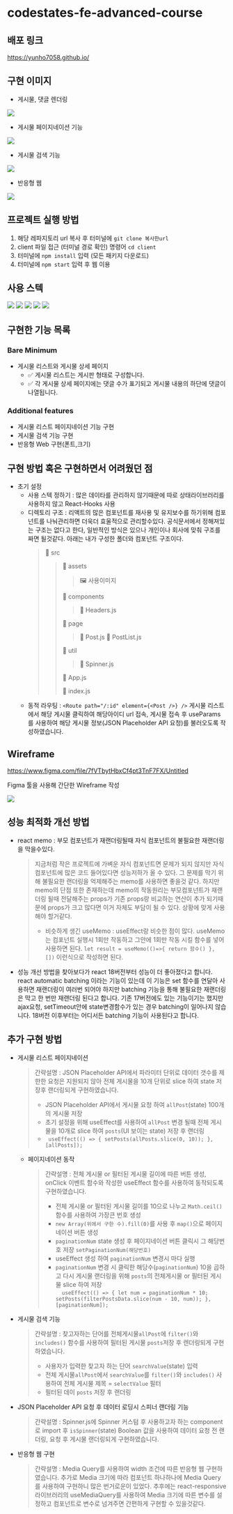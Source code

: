# codestates-fe-advanced-course

## 배포 링크
https://yunho7058.github.io/

## 구현 이미지
* 게시물, 댓글 렌더링
<img src="./GIF/rendering.gif" />

* 게시물 페이지네이션 기능
<img src="./GIF/pagination.gif" />

* 게시물 검색 기능
<img src="./GIF/search.gif" />

* 반응형 웹
<img src="./GIF/responsive.gif" />

## 프로젝트 실행 방법
1. 해당 레파지토리 url 복사 후 터미널에 `git clone 복사한url`
2. client 파일 접근 (터미널 경로 확인) 명령어 `cd client` 
3. 터미널에 `npm install` 입력 (모든 패키지 다운로드)
4. 터미널에 `npm start` 입력 후 웹 이용

## 사용 스텍
<div>
  <img src="https://img.shields.io/badge/javascript-F7DF1E?style=for-the-badge&logo=javascript&logoColor=black">   
  <img src="https://img.shields.io/badge/react-61DAFB?style=for-the-badge&logo=react&logoColor=black"> 
  <img src="https://img.shields.io/badge/Styled-components-DB7093?style=for-the-badge&logo=Styledcomponents&logoColor=white">
  <img src="https://img.shields.io/badge/HTML-E34F26?style=for-the-badge&logo=html5&logoColor=white">
  <img src="https://img.shields.io/badge/Css-1572B6?style=for-the-badge&logo=css3&logoColor=white">
</div>



## 구현한 기능 목록
### Bare Minimum
* 게시물 리스트와 게시물 상세 페이지
  * ✅ 게시물 리스트는 게시판 형태로 구성합니다.
  * ✅ 각 게시물 상세 페이지에는 댓글 수가 표기되고 게시물 내용의 하단에 댓글이 나열됩니다.
  
 ### Additional features
 * 게시물 리스트 페이지네이션 기능 구현
 * 게시물 검색 기능 구현
 * 반응형 Web 구현(폰트,크기)
 

 
 ## 구현 방법 혹은 구현하면서 어려웠던 점
 * 초기 설정
    * 사용 스텍 정하기 : 많은 데이타를 관리하지 않기때문에 따로 상태라이브러리를 사용하지 않고 React-Hooks 사용   
    * 디렉토리 구조  : 리액트의 많은 컴포넌트를 재사용 및 유지보수를 하기위해 컴포넌트를 나눠관리하면 더욱더 효울적으로 관리할수있다. 공식문서에서 정해져있는 구조는 없다고 한다, 일반적인 방식은 있으나 개인이나 회사에 맞춰 구조를 짜면 될것같다. 아래는 내가 구성한 폴더와 컴포넌트 구조이다.
        > 📁 src 
        > > 📁 assets
        > > > 🖼 사용이미지
        > > > 
        > > 📁 components
        > > > 📄 Headers.js
        > > > 
        > > 📁 page
        > > > 📄 Post.js
        > > > 📄 PostList.js
        > > 
        > > 📁 util
        > > > 📄 Spinner.js
        > > 
        > > 📄 App.js
        > > 
        > > 📄 index.js
    * 동적 라우팅 : `<Route path="/:id" element={<Post />} />` 게시물 리스트에서 해당 게시물 클릭하여 해당아이디 url 접속, 게시물 접속 후 useParams 를 사용하여  해당 게시물 정보(JSON Placeholder API 요청)를 불러오도록 작성하였습니다.
  
## Wireframe
https://www.figma.com/file/7fVTbytHbxCf4pt3TnF7FX/Untitled

Figma 툴을 사용해 간단한 Wireframe 작성

<img src="./GIF/wireframeImg.png" />

## 성능 최적화 개선 방법
* react memo : 부모 컴포넌트가 재랜더링될때 자식 컴포넌트의 불필요한 재랜더링을 막을수있다.
  > 지금처럼 작은 프로젝트에 가벼운 자식 컴포넌트면 문제가 되지 않지만 자식 컴포넌트에 많은 코드 들어있다면 성능저하가 올 수 있다. 그 문제를 막기 위해 불필요한 랜더링을 억제해주는 memo를 사용하면 좋을것 같다. 하지만 memo의 단점 또한 존재하는데 memo의 작동원리는 부모컴포넌트가 재랜더링 될때 전달해주는 props가 기존 props랑 비교하는 연산이 추가 되기때문에 props가 크고 많다면 이거 자체도 부담이 될 수 있다. 상황에 맞게 사용해야 할거같다.
  > * 비슷하게 생긴 useMemo : useEffect랑 비슷한 점이 많다. useMemo는 컴포넌트 실행시 1회만 작동하고 그안에 1회만 작동 시킬 함수를 넣어 사용하면 된다.
  > `let result = useMemo(()=>{ return 함수() }, [])` 이런식으로 작성하면 된다.
* 성능 개선 방법을 찾아보다가 react 18버전부터 성능이 더 좋아졌다고 합니다. react automatic batching 이라는 기능이 있는데 이 기능은 set 함수를 연달아 사용하면 재랜더링이 여러번 되어야 하지만 batching 기능을 통해 불필요한 재랜더링은 막고 한 번만 재랜더링 된다고 합니다. 기존 17버전에도 있는 기능이기는 했지만 ajax요청, setTimeout안에 state변경함수가 있는 경우 batching이 일어나지 않습니다. 
18버전 이후부터는 어디서든 batching 기능이 사용된다고 합니다. 
## 추가 구현 방법
* 게시물 리스트 페이지네이션
  > 간략설명 : JSON Placeholder API에서 파라미터 단위로 데이터 갯수를 제한한 요청은 지원되지 않아 전체 게시물을 10개 단위로 slice 하여 state 저장후 랜더링되게 구현하였습니다.
  > * JSON Placeholder API에서 게시물 요청 하여  `allPost`(state) 100개의 게시물 저장
  > * 초기 설정을 위해 useEffect를 사용하여 `allPost` 변경 될때 전체 게시물을 10개로 slice 하여 `posts`(UI 보이는 state) 저장 후 랜더링
  > * ` useEffect(() => {
    setPosts(allPosts.slice(0, 10));
  }, [allPosts]);`
  * 페이지네이션 동작
    > 간략설명 : 전체 게시물 or 필터된 게시물 길이에 따른 버튼 생성, onClick 이벤트 함수와 작성한 useEffect 함수를 사용하여 동작되도록 구현하였습니다.
    > * 전체 게시물 or 필터된 게시물 길이를 10으로 나누고 `Math.ceil()`함수를 사용하여 가장큰 번호 생성
    > * `new Array(위에서 구한 수).fill(0)`를 사용 후 `map()`으로 페이지네이션 버튼 생성
    > * `paginationNum` state 생성 후 페이지네이션 버튼 클릭시 그 해당번호 저장 `setPaginationNum(해당번호)`
    > * useEffect 생성 하여 `paginationNum` 변경시 마다 실행
    > * `paginationNum` 변경 시 클릭한 해당수(`paginationNum`) 10을 곱하고 다시 게시물 랜더링을 위해 `posts`의 전체게시물 or 필터된 게시물 slice 하여 저장     
    > `  useEffect(() => {
    let num = paginationNum * 10;
    setPosts(filterPostsData.slice(num - 10, num));
  }, [paginationNum]);`     
* 게시물 검색 기능
  > 간략설명 : 찾고자하는 단어를 전체게시물`allPost`에 `filter()`와 `includes()` 함수를 사용하여 필터된 게시물 `posts`저장 후 렌더링되게 구현하였습니다.
  > * 사용자가 입력한 찾고자 하는 단어 `searchValue`(state) 입력
  > * 전체 게시물`allPost`에서 `searchValue`를 `filter()`와 `includes()` 사용하여 전체 게시물 제목 = `selectValue` 필터
  > * 필터된 데이 `posts` 저장 후 랜더링
* JSON Placeholder API 요청 후 데이터 로딩시 스피너 랜더링 기능
  > 간략설명 : Spinner.js에 Spinner 커스텀 후 사용하고자 하는 component로 import 후 `isSpinner`(state) Boolean 값을 사용하여 데이터 요청 전 랜더링, 요청 후 게시물 랜더링되게 구현하였습니다. 
* 반응형 웹 구현
  > 간략설명 : Media Query를 사용하여 width 조건에 따른 반응형 웹 구현하였습니다.
  > 추가로 Media 크기에 따라 컴포넌트 하나하나에  Media Query를 사용하여 구현하니 많은 번거로운이 있었다. 추후에는 react-responsive 라이브러리의 useMediaQuery를 사용하여 Media 크기에 따른 변수를 설정하고 컴포넌트로 변수로 넘겨주면 간편하게 구현할 수 있을것같다.
